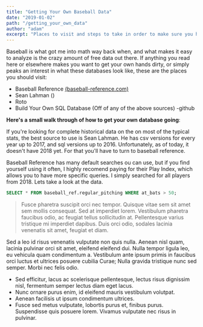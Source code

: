 ```yaml
---
title: "Getting Your Own Baseball Data"
date: "2019-01-02"
path: "/getting_your_own_data"
author: "adam"
excerpt: "Places to visit and steps to take in order to make sure you have the most up to date baseball data at your fingertips."
---
```



Baseball is what got me into math way back when, and what makes it easy to analyze is the crazy amount of free data out there. 
If anything you read here or elsewhere makes you want to get your own hands dirty, or simply peaks an interest in what these databases look like, these are the places you should visit:

- Baseball Reference [(baseball-reference.com)](https://www.baseball-reference.com/)
- Sean Lahman ()
- Roto
- Build Your Own SQL Database (Off of any of the above sources) -github

**Here's a small walk through of how to get your own database going**:



If you're looking for complete historical data on the on most of the typical stats, the best source to use is Sean Lahman. He has csv versions for every year up to 2017, and sql versions up to 2016. Unfortunately, as of today, it doesn't have 2018 yet. For that you'll have to turn to baseball reference. 

Baseball Reference has many default searches ou can use, but if you find yourself using it often, I highly recomend paying for their Play Index, which allows you to have more specific queries.  I simply searched for all players from 2018. Lets take a look at the data. 


```sql 
SELECT * FROM baseball_ref.regular_pitching WHERE at_bats > 50;
```

<my-component />


> Fusce pharetra suscipit orci nec tempor. Quisque vitae sem sit amet sem mollis consequat. Sed at imperdiet lorem. Vestibulum pharetra faucibus odio, ac feugiat tellus sollicitudin at. Pellentesque varius tristique mi imperdiet dapibus. Duis orci odio, sodales lacinia venenatis sit amet, feugiat et diam.

Sed a leo id risus venenatis vulputate non quis nulla. Aenean nisl quam, lacinia pulvinar orci sit amet, eleifend eleifend dui. Nulla tempor ligula leo, eu vehicula quam condimentum a. Vestibulum ante ipsum primis in faucibus orci luctus et ultrices posuere cubilia Curae; Nulla gravida tristique nunc sed semper. Morbi nec felis odio.

- Sed efficitur, lacus ac scelerisque pellentesque, lectus risus dignissim nisl, fermentum semper lectus diam eget lacus.
- Nunc ornare purus enim, id eleifend mauris vestibulum volutpat.
- Aenean facilisis ut ipsum condimentum ultrices.
- Fusce sed metus vulputate, lobortis purus et, finibus purus. Suspendisse quis posuere lorem. Vivamus vulputate nec risus in pulvinar.
